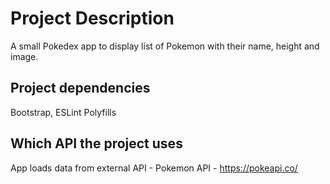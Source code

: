# Project Description
A small Pokedex app to display list of Pokemon with their name, height and image.

## Project dependencies
Bootstrap, ESLint
Polyfills

## Which API the project uses
App loads data from external API - Pokemon API - https://pokeapi.co/

